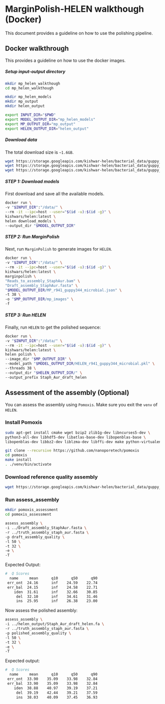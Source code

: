 
# MarginPolish-HELEN walkthough  (Docker)

This document provides a guideline on how to use the polishing pipeline.

## Docker walkthrough
This provides a guideline on how to use the docker images.

##### Setup input-output directory
```bash
mkdir mp_helen_walkthough
cd mp_helen_walkthough

mkdir mp_helen_models
mkdir mp_output
mkdir helen_output

export INPUT_DIR="$PWD"
export MODEL_OUTPUT_DIR="mp_helen_models"
export MP_OUTPUT_DIR="mp_output"
export HELEN_OUTPUT_DIR="helen_output"
```

##### Download data
The total download size is `~1.6GB`.
```bash
wget https://storage.googleapis.com/kishwar-helen/bacterial_data/guppy_305/validation_data/Reads_to_assembly_StaphAur.bam
wget https://storage.googleapis.com/kishwar-helen/bacterial_data/guppy_305/validation_data/Reads_to_assembly_StaphAur.bam.bai
wget https://storage.googleapis.com/kishwar-helen/bacterial_data/guppy_305/validation_data/Draft_assembly_StaphAur.fasta
```


##### STEP 1: Download models
First download and save all the available models.
```bash
docker run \
-v "$INPUT_DIR":"/data/" \
--rm -it --ipc=host --user="$(id -u):$(id -g)" \
kishwars/helen:latest \
helen download_models \
--output_dir "$MODEL_OUTPUT_DIR"
```

##### STEP 2: Run MarginPolish
Next, run `MarginPolish` to generate images for `HELEN`.
```bash
docker run \
-v "$INPUT_DIR":"/data/" \
--rm -it --ipc=host --user="$(id -u):$(id -g)" \
kishwars/helen:latest \
marginpolish \
"Reads_to_assembly_StaphAur.bam" \
"Draft_assembly_StaphAur.fasta" \
"$MODEL_OUTPUT_DIR/MP_r941_guppy344_microbial.json" \
-t 38 \
-o "$MP_OUTPUT_DIR/mp_images" \
-f
```

##### STEP 3: Run HELEN
Finally, run `HELEN` to get the polished sequence:
```bash
docker run \
-v "$INPUT_DIR":"/data/" \
--rm -it --ipc=host --user="$(id -u):$(id -g)" \
kishwars/helen:latest \
helen polish \
--image_dir "$MP_OUTPUT_DIR" \
--model_path "$MODEL_OUTPUT_DIR/HELEN_r941_guppy344_microbial.pkl" \
--threads 38 \
--output_dir "$HELEN_OUTPUT_DIR/" \
--output_prefix Staph_Aur_draft_helen
```

## Assessment of the assembly (Optional)
You can assess the assembly using `Pomoxis`. Make sure you exit the `venv` of `HELEN`.

### Install Pomoxis
```bash
sudo apt-get install cmake wget bzip2 zlib1g-dev libncurses5-dev \
python3-all-dev libhdf5-dev libatlas-base-dev libopenblas-base \
libopenblas-dev libbz2-dev liblzma-dev libffi-dev make python-virtualenv
```
```bash
git clone --recursive https://github.com/nanoporetech/pomoxis
cd pomoxis
make install
. ./venv/bin/activate
```

### Download reference quality assembly
```bash
wget https://storage.googleapis.com/kishwar-helen/bacterial_data/guppy_305/validation_data/truth_assembly_staph_aur.fasta
```

### Run assess_assembly
```bash
mkdir pomoxis_assessment
cd pomoxis_assessment

assess_assembly \
-i ../Draft_assembly_StaphAur.fasta \
-r ../truth_assembly_staph_aur.fasta \
-p draft_assembly_quality \
-l 50 \
-t 32 \
-e \
-T
```

Expected Output:
```bash
#  Q Scores
  name     mean      q10      q50      q90
 err_ont  24.16      inf    24.59    22.74
 err_bal  24.15      inf    24.58    22.71
    iden  31.61      inf    32.66    30.85
     del  32.10      inf    34.61    31.46
     ins  25.95      inf    26.38    23.00
```
Now assess the polished assembly:
```bash
assess_assembly \
-i ../helen_output/Staph_Aur_draft_helen.fa \
-r ../truth_assembly_staph_aur.fasta \
-p polished_assembly_quality \
-l 50 \
-t 32 \
-e \
-T
```

Expected output:
```bash
#  Q Scores
  name     mean      q10      q50      q90
 err_ont  33.90    35.09    33.98    32.84
 err_bal  33.90    35.09    33.98    32.84
    iden  38.88    40.97    39.19    37.21
     del  39.19    42.44    39.21    37.59
     ins  38.03    40.09    37.45    36.93
```
